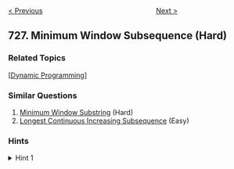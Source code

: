 <!--|This file generated by command(leetcode description); DO NOT EDIT.    |-->
<!--+----------------------------------------------------------------------+-->
<!--|@author    Openset <openset.wang@gmail.com>                           |-->
<!--|@link      https://github.com/openset                                 |-->
<!--|@home      https://github.com/openset/leetcode                        |-->
<!--+----------------------------------------------------------------------+-->

[< Previous](https://github.com/openset/leetcode/tree/master/problems/number-of-atoms "Number of Atoms")
　　　　　　　　　　　　　　　　
[Next >](https://github.com/openset/leetcode/tree/master/problems/self-dividing-numbers "Self Dividing Numbers")

## 727. Minimum Window Subsequence (Hard)



### Related Topics
  [[Dynamic Programming](https://github.com/openset/leetcode/tree/master/tag/dynamic-programming/README.md)]

### Similar Questions
  1. [Minimum Window Substring](https://github.com/openset/leetcode/tree/master/problems/minimum-window-substring) (Hard)
  1. [Longest Continuous Increasing Subsequence](https://github.com/openset/leetcode/tree/master/problems/longest-continuous-increasing-subsequence) (Easy)

### Hints
<details>
<summary>Hint 1</summary>
Let dp[j][e] = s be the largest index for which S[s:e+1] has T[:j] as a substring.
</details>
